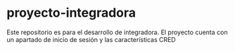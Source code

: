 # proyecto-integradora
Este repositorio es para el desarrollo de integradora. El proyecto cuenta con un apartado de inicio de sesión y las características CRED
